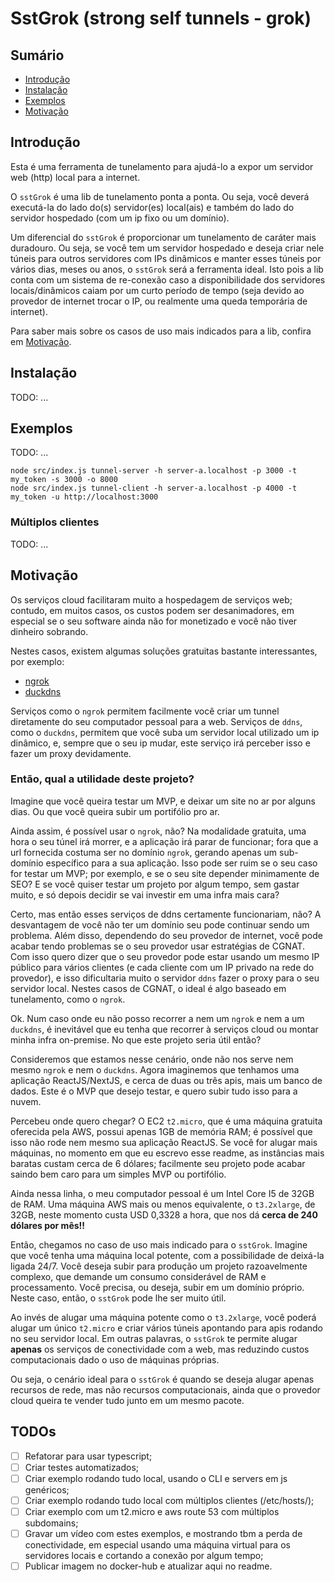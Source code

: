 # SstGrok (strong self tunnels - grok)

## Sumário

- [Introdução](#introdução)
- [Instalação](#instalação)
- [Exemplos](#exemplos)
- [Motivação](#motivação)

## Introdução

Esta é uma ferramenta de tunelamento para ajudá-lo a expor um servidor web (http) local para a internet.

O `sstGrok` é uma lib de tunelamento ponta a ponta. Ou seja, você deverá executá-la do lado do(s) servidor(es) local(ais) e também do lado do servidor hospedado (com um ip fixo ou um domínio).

Um diferencial do `sstGrok` é proporcionar um tunelamento de caráter mais duradouro. Ou seja, se você tem um servidor hospedado e deseja criar nele túneis para outros servidores com IPs dinâmicos e manter esses túneis por vários dias, meses ou anos, o `sstGrok` será a ferramenta ideal. Isto pois a lib conta com um sistema de re-conexão caso a disponibilidade dos servidores locais/dinâmicos caiam por um curto período de tempo (seja devido ao provedor de internet trocar o IP, ou realmente uma queda temporária de internet).

Para saber mais sobre os casos de uso mais indicados para a lib, confira em [Motivação](#motivação).

## Instalação

TODO: ...

## Exemplos

TODO: ...

```
node src/index.js tunnel-server -h server-a.localhost -p 3000 -t my_token -s 3000 -o 8000
node src/index.js tunnel-client -h server-a.localhost -p 4000 -t my_token -u http://localhost:3000
```

### Múltiplos clientes

TODO: ...

## Motivação

Os serviços cloud facilitaram muito a hospedagem de serviços web; contudo, em muitos casos, os custos podem ser desanimadores, em especial se o seu software ainda não for monetizado e você não tiver dinheiro sobrando.

Nestes casos, existem algumas soluções gratuitas bastante interessantes, por exemplo:
- [ngrok](https://ngrok.com/)
- [duckdns](https://www.duckdns.org/)

Serviços como o `ngrok` permitem facilmente você criar um tunnel diretamente do seu computador pessoal para a web. Serviços de `ddns`, como o `duckdns`, permitem que você suba um servidor local utilizado um ip dinâmico, e, sempre que o seu ip mudar, este serviço irá perceber isso e fazer um proxy devidamente.

### Então, qual a utilidade deste projeto?

Imagine que você queira testar um MVP, e deixar um site no ar por alguns dias. Ou que você queira subir um portifólio pro ar.

Ainda assim, é possível usar o `ngrok`, não? Na modalidade gratuita, uma hora o seu túnel irá morrer, e a aplicação irá parar de funcionar; fora que a url fornecida costuma ser no domínio `ngrok`, gerando apenas um sub-domínio específico para a sua aplicação. Isso pode ser ruim se o seu caso for testar um MVP; por exemplo, e se o seu site depender minimamente de SEO? E se você quiser testar um projeto por algum tempo, sem gastar muito, e só depois decidir se vai investir em uma infra mais cara?

Certo, mas então esses serviços de ddns certamente funcionariam, não? A desvantagem de você não ter um domínio seu pode continuar sendo um problema. Além disso, dependendo do seu provedor de internet, você pode acabar tendo problemas se o seu provedor usar estratégias de CGNAT. Com isso quero dizer que o seu provedor pode estar usando um mesmo IP público para vários clientes (e cada cliente com um IP privado na rede do provedor), e isso dificultaria muito o servidor `ddns` fazer o proxy para o seu servidor local. Nestes casos de CGNAT, o ideal é algo baseado em tunelamento, como o `ngrok`. 

Ok. Num caso onde eu não posso recorrer a nem um `ngrok` e nem a um `duckdns`, é inevitável que eu tenha que recorrer à serviços cloud ou montar minha infra on-premise. No que este projeto seria útil então?

Consideremos que estamos nesse cenário, onde não nos serve nem mesmo `ngrok` e nem o `duckdns`. Agora imaginemos que tenhamos uma aplicação ReactJS/NextJS, e cerca de duas ou três apis, mais um banco de dados. Este é o MVP que desejo testar, e quero subir tudo isso para a nuvem.

Percebeu onde quero chegar? O EC2 `t2.micro`, que é uma máquina gratuita oferecida pela AWS, possui apenas 1GB de memória RAM; é possível que isso não rode nem mesmo sua aplicação ReactJS. Se você for alugar mais máquinas, no momento em que eu escrevo esse readme, as instâncias mais baratas custam cerca de 6 dólares; facilmente seu projeto pode acabar saindo bem caro para um simples MVP ou portifólio.

Ainda nessa linha, o meu computador pessoal é um Intel Core I5 de 32GB de RAM. Uma máquina AWS mais ou menos equivalente, o `t3.2xlarge`, de 32GB, neste momento custa USD 0,3328 a hora, que nos dá **cerca de 240 dólares por mês!!**

Então, chegamos no caso de uso mais indicado para o `sstGrok`. Imagine que você tenha uma máquina local potente, com a possibilidade de deixá-la ligada 24/7. Você deseja subir para produção um projeto razoavelmente complexo, que demande um consumo considerável de RAM e processamento. Você precisa, ou deseja, subir em um domínio próprio. Neste caso, então, o `sstGrok` pode lhe ser muito útil.

Ao invés de alugar uma máquina potente como o `t3.2xlarge`, você poderá alugar um único `t2.micro` e criar vários túneis apontando para apis rodando no seu servidor local. Em outras palavras, o `sstGrok` te permite alugar **apenas** os serviços de conectividade com a web, mas reduzindo custos computacionais dado o uso de máquinas próprias.

Ou seja, o cenário ideal para o `sstGrok` é quando se deseja alugar apenas recursos de rede, mas não recursos computacionais, ainda que o provedor cloud queira te vender tudo junto em um mesmo pacote.

## TODOs

- [ ] Refatorar para usar typescript;
- [ ] Criar testes automatizados;
- [ ] Criar exemplo rodando tudo local, usando o CLI e servers em js genéricos;
- [ ] Criar exemplo rodando tudo local com múltiplos clientes (/etc/hosts/);
- [ ] Criar exemplo com um t2.micro e aws route 53 com múltiplos subdomains;
- [ ] Gravar um vídeo com estes exemplos, e mostrando tbm a perda de conectividade, em especial usando uma máquina virtual para os servidores locais e cortando a conexão por algum tempo;
- [ ] Publicar imagem no docker-hub e atualizar aqui no readme.

